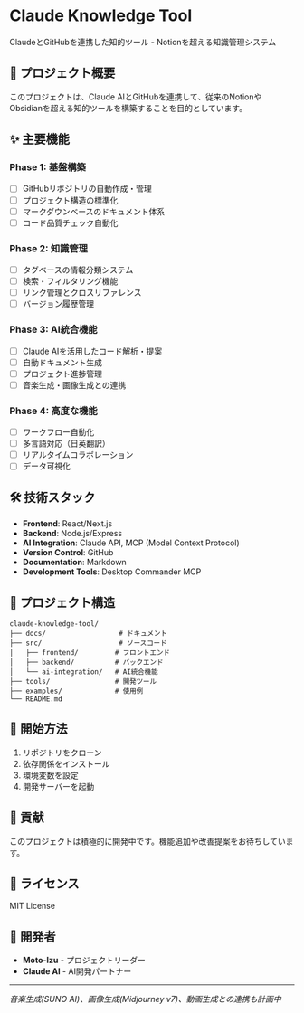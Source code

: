 # Claude Knowledge Tool

ClaudeとGitHubを連携した知的ツール - Notionを超える知識管理システム

## 🎯 プロジェクト概要

このプロジェクトは、Claude AIとGitHubを連携して、従来のNotionやObsidianを超える知的ツールを構築することを目的としています。

## ✨ 主要機能

### Phase 1: 基盤構築
- [ ] GitHubリポジトリの自動作成・管理
- [ ] プロジェクト構造の標準化
- [ ] マークダウンベースのドキュメント体系
- [ ] コード品質チェック自動化

### Phase 2: 知識管理
- [ ] タグベースの情報分類システム
- [ ] 検索・フィルタリング機能
- [ ] リンク管理とクロスリファレンス
- [ ] バージョン履歴管理

### Phase 3: AI統合機能
- [ ] Claude AIを活用したコード解析・提案
- [ ] 自動ドキュメント生成
- [ ] プロジェクト進捗管理
- [ ] 音楽生成・画像生成との連携

### Phase 4: 高度な機能
- [ ] ワークフロー自動化
- [ ] 多言語対応（日英翻訳）
- [ ] リアルタイムコラボレーション
- [ ] データ可視化

## 🛠 技術スタック

- **Frontend**: React/Next.js
- **Backend**: Node.js/Express
- **AI Integration**: Claude API, MCP (Model Context Protocol)
- **Version Control**: GitHub
- **Documentation**: Markdown
- **Development Tools**: Desktop Commander MCP

## 📁 プロジェクト構造

```
claude-knowledge-tool/
├── docs/                  # ドキュメント
├── src/                   # ソースコード
│   ├── frontend/         # フロントエンド
│   ├── backend/          # バックエンド
│   └── ai-integration/   # AI統合機能
├── tools/                # 開発ツール
├── examples/             # 使用例
└── README.md
```

## 🚀 開始方法

1. リポジトリをクローン
2. 依存関係をインストール
3. 環境変数を設定
4. 開発サーバーを起動

## 📝 貢献

このプロジェクトは積極的に開発中です。機能追加や改善提案をお待ちしています。

## 📄 ライセンス

MIT License

## 👤 開発者

- **Moto-Izu** - プロジェクトリーダー
- **Claude AI** - AI開発パートナー

---

*音楽生成(SUNO AI)、画像生成(Midjourney v7)、動画生成との連携も計画中*
